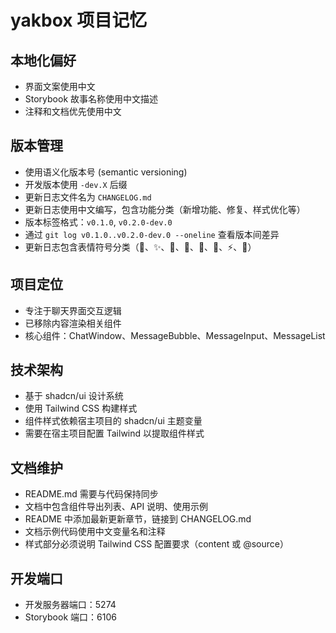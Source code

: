 # yakbox 项目记忆

## 本地化偏好

- 界面文案使用中文
- Storybook 故事名称使用中文描述
- 注释和文档优先使用中文

## 版本管理

- 使用语义化版本号 (semantic versioning)
- 开发版本使用 `-dev.X` 后缀
- 更新日志文件名为 `CHANGELOG.md`
- 更新日志使用中文编写，包含功能分类（新增功能、修复、样式优化等）
- 版本标签格式：`v0.1.0`, `v0.2.0-dev.0`
- 通过 `git log v0.1.0..v0.2.0-dev.0 --oneline` 查看版本间差异
- 更新日志包含表情符号分类（🎯、✨、🐛、💄、📝、🔧、⚡、🎉）

## 项目定位

- 专注于聊天界面交互逻辑
- 已移除内容渲染相关组件
- 核心组件：ChatWindow、MessageBubble、MessageInput、MessageList

## 技术架构

- 基于 shadcn/ui 设计系统
- 使用 Tailwind CSS 构建样式
- 组件样式依赖宿主项目的 shadcn/ui 主题变量
- 需要在宿主项目配置 Tailwind 以提取组件样式

## 文档维护

- README.md 需要与代码保持同步
- 文档中包含组件导出列表、API 说明、使用示例
- README 中添加最新更新章节，链接到 CHANGELOG.md
- 文档示例代码使用中文变量名和注释
- 样式部分必须说明 Tailwind CSS 配置要求（content 或 @source）

## 开发端口

- 开发服务器端口：5274
- Storybook 端口：6106

<!-- 最后更新时间: 2025-07-09T20:14:00+08:00 -->
<!-- 更新说明: 添加技术架构说明，强调 Tailwind CSS 配置要求 -->
